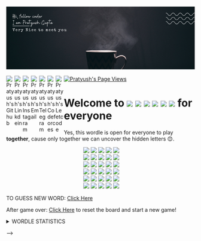 ![Banner](data/banner1.png)

<a href="https://github.com/pratyushgguptaa">
  <img align="left" alt="Pratyush's Github" width="22px" src="https://cdn.jsdelivr.net/npm/simple-icons@v3/icons/github.svg" />
</a>
<a href="https://www.linkedin.com/in/pratyushgguptaa/">
  <img align="left" alt="Pratyush's Linkdein" width="22px" src="https://cdn.jsdelivr.net/npm/simple-icons@v3/icons/linkedin.svg" />
</a>
<a href="https://www.instagram.com/pratyushgguptaa/">
  <img align="left" alt="Pratyush's Instagram" width="22px" src="https://cdn.jsdelivr.net/npm/simple-icons@v3/icons/instagram.svg" />
</a>
<a href="mailto: pratyushgguptaa@gmail.com">
  <img align="left" alt="Pratyush's Email" width="22px" src="https://cdn.jsdelivr.net/npm/simple-icons@v3/icons/gmail.svg" />
</a>
<a href="https://t.me/pratyushgguptaa">
  <img align="left" alt="Pratyush's Telegram" width="22px" src="https://cdn.jsdelivr.net/npm/simple-icons@v3/icons/telegram.svg" />
</a>
<a href="https://codeforces.com/profile/pratyushgguptaa">
  <img align="left" alt="Pratyush's Codeforces" width="22px" src="https://cdn.jsdelivr.net/npm/simple-icons@v3/icons/codeforces.svg" />
</a>
<a href="https://leetcode.com/pratyushgguptaa/">
  <img align="left" alt="Pratyush's Leetcode" width="22px" src="https://cdn.jsdelivr.net/npm/simple-icons@v3/icons/leetcode.svg" />
</a>
<a href="https://github.com/pratyushgguptaa">
    <img src="https://komarev.com/ghpvc/?username=pratyushgguptaa" alt="Pratyush's Page Views" />
</a>

# Welcome to <img src="https://via.placeholder.com/40/3a3a3c/f?text=W">&nbsp;<img src="https://via.placeholder.com/40/538d4e/f?text=O">&nbsp;<img src="https://via.placeholder.com/40/3a3a3c/f?text=R">&nbsp;<img src="https://via.placeholder.com/40/538d4e/f?text=D">&nbsp;<img src="https://via.placeholder.com/40/b59f3b/f?text=L">&nbsp;<img src="https://via.placeholder.com/40/3a3a3c/f?text=E"> for everyone
Yes, this wordle is open for everyone to play **together**, cause only together we can uncover the hidden letters 😊.

<!-- BOARD START -->
<div align="center">&nbsp;<img src="https://via.placeholder.com/70/3a3a3c/f?text=A">&nbsp;<img src="https://via.placeholder.com/70/b59f3b/f?text=D">&nbsp;<img src="https://via.placeholder.com/70/3a3a3c/f?text=I">&nbsp;<img src="https://via.placeholder.com/70/538d4e/f?text=E">&nbsp;<img src="https://via.placeholder.com/70/3a3a3c/f?text=U"><br>&nbsp;<img src="https://via.placeholder.com/70/3a3a3c/f?text=S">&nbsp;<img src="https://via.placeholder.com/70/3a3a3c/f?text=P">&nbsp;<img src="https://via.placeholder.com/70/b59f3b/f?text=O">&nbsp;<img src="https://via.placeholder.com/70/3a3a3c/f?text=R">&nbsp;<img src="https://via.placeholder.com/70/b59f3b/f?text=T"><br>&nbsp;<img src="https://via.placeholder.com/70/3a3a3c/f?text=N">&nbsp;<img src="https://via.placeholder.com/70/538d4e/f?text=O">&nbsp;<img src="https://via.placeholder.com/70/538d4e/f?text=T">&nbsp;<img src="https://via.placeholder.com/70/538d4e/f?text=E">&nbsp;<img src="https://via.placeholder.com/70/538d4e/f?text=D"><br>&nbsp;<img src="https://via.placeholder.com/70/3a3a3c/f?text=F">&nbsp;<img src="https://via.placeholder.com/70/3a3a3c/f?text=R">&nbsp;<img src="https://via.placeholder.com/70/3a3a3c/f?text=A">&nbsp;<img src="https://via.placeholder.com/70/3a3a3c/f?text=N">&nbsp;<img src="https://via.placeholder.com/70/3a3a3c/f?text=K"><br>&nbsp;<img src="https://via.placeholder.com/70/3a3a3c/f?text=C">&nbsp;<img src="https://via.placeholder.com/70/3a3a3c/f?text=R">&nbsp;<img src="https://via.placeholder.com/70/3a3a3c/f?text=A">&nbsp;<img src="https://via.placeholder.com/70/3a3a3c/f?text=N">&nbsp;<img src="https://via.placeholder.com/70/b59f3b/f?text=E"><br>&nbsp;<img src="https://via.placeholder.com/70/121213/f?text=+">&nbsp;<img src="https://via.placeholder.com/70/121213/f?text=+">&nbsp;<img src="https://via.placeholder.com/70/121213/f?text=+">&nbsp;<img src="https://via.placeholder.com/70/121213/f?text=+">&nbsp;<img src="https://via.placeholder.com/70/121213/f?text=+"><br></div>
<!-- BOARD END -->

<!-- DETAILS START -->
<!-- DETAILS END -->

TO GUESS NEW WORD: [Click Here](https://github.com/pratyushgguptaa/pratyushgguptaa/issues/new?body=Just+enter+a+5+letter+word+in+the+title+after+%22WORDLE%3A+%22+and+click+%22Submit+new+issue%22.+You+don%27t+need+to+do+anything+else+%3AD&title=WORDLE%3A+) 



After game over: [Click Here](https://github.com/pratyushgguptaa/pratyushgguptaa/issues/new?title=WORDLE%3A+START+NEW+GAME&body=Dont+change+the+title.+If+the+game+is+over+new+game+will+be+loaded) to reset the board and start a new game!

<details>
  <summary>WORDLE STATISTICS</summary><p>


<!-- STATS START -->
| 2 | 100 | 2 | 2 | 
|:---:|:---:|:---:|:---:|
| Played | Win % | Current Streak | Max Streak | 
<!-- STATS END -->


<details>
  <summary>GUESSES DISTRIBUTION</summary><p>


<!-- GUESSES START -->
1. ![](data/grey.png) 0
2. ![](data/grey.png) 0
3. ![](data/grey.png)![](data/grey.png)![](data/grey.png)![](data/grey.png)![](data/grey.png)![](data/grey.png)![](data/grey.png)![](data/grey.png)![](data/grey.png)![](data/grey.png)![](data/grey.png)![](data/grey.png)![](data/grey.png)![](data/grey.png)![](data/grey.png)![](data/grey.png)![](data/grey.png)![](data/grey.png)![](data/grey.png)![](data/grey.png) 1
4. ![](data/green.png)![](data/green.png)![](data/green.png)![](data/green.png)![](data/green.png)![](data/green.png)![](data/green.png)![](data/green.png)![](data/green.png)![](data/green.png)![](data/green.png)![](data/green.png)![](data/green.png)![](data/green.png)![](data/green.png)![](data/green.png)![](data/green.png)![](data/green.png)![](data/green.png)![](data/green.png) 1
5. ![](data/grey.png) 0
6. ![](data/grey.png) 0

<!-- GUESSES END -->
 
  </p></details>
</p></details>

<!-- <details>
  <summary>Top 10 players with most guesses</summary><p>
<!-- BEGIN TOP GUESSES -->
<!-- END TOP GUESSES -->
</p></details> -->
